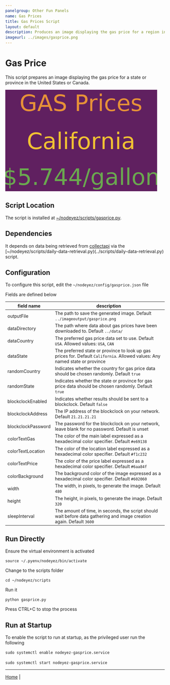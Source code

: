 ```yaml
---
panelgroup: Other Fun Panels
name: Gas Prices
title: Gas Prices Script
layout: default
description: Produces an image displaying the gas price for a region in the United States or Canada using CollectAPI data
imageurl: ../images/gasprice.png
---
```


# Gas Price

This script prepares an image displaying the gas price for a state or province in the
United States or Canada.  

![sample image of gas price](../images/gasprice.png)

## Script Location

The script is installed at
[~/nodeyez/scripts/gasprice.py](../scripts/gasprice.py).

## Dependencies

It depends on data being retrieved from [collectapi](./config-collectapi.md) via the
[~/nodeyez/scripts/daily-data-retrieval.py)(../scripts/daily-data-retrieval.py)
script.

## Configuration

To configure this script, edit the `~/nodeyez/config/gasprice.json` file

Fields are defined below

| field name | description |
| --- | --- |
| outputFile | The path to save the generated image. Default `../imageoutput/gasprice.png` |
| dataDirectory | The path where data about gas prices have been downloaded to. Default `../data/` |
| dataCountry | The preferred gas price data set to use. Default `USA`. Allowed values: `USA`, `CAN` |
| dataState | The preferred state or province to look up gas prices for. Default `California`. Allowed values: Any named state or province |
| randomCountry | Indicates whether the country for gas price data should be chosen randomly. Default `true` |
| randomState | Indicates whether the state or province for gas price data should be chosen randomly. Default `true` |
| blockclockEnabled | Indicates whether results should be sent to a blockclock. Default `false` |
| blockclockAddress | The IP address of the blockclock on your network. Default `21.21.21.21` |
| blockclockPassword | The password for the blockclock on your network, leave blank for no password. Default is unset |
| colorTextGas | The color of the main label expressed as a hexadecimal color specifier. Default `#e69138` |
| colorTextLocation | The color of the location label expressed as a hexadecimal color specifier. Default `#f1c232` |
| colorTextPrice | The color of the price label expressed as a hexadecimal color specifier. Default `#6aa84f` | 
| colorBackground | The background color of the image expressed as a hexadecimal color specifier. Default `#602060` |
| width | The width, in pixels, to generate the image. Default `480` |
| height | The height, in pixels, to generate the image. Default `320` |
| sleepInterval | The amount of time, in seconds, the script should wait before data gathering and image creation again. Default `3600` |

## Run Directly

Ensure the virtual environment is activated
```shell
source ~/.pyenv/nodeyez/bin/activate
```

Change to the scripts folder
```shell
cd ~/nodeyez/scripts
```

Run it
```shell
python gasprice.py
```

Press CTRL+C to stop the process

## Run at Startup

To enable the script to run at startup, as the privileged user run the following

```shell
sudo systemctl enable nodeyez-gasprice.service

sudo systemctl start nodeyez-gasprice.service
```

---

[Home](../) | 